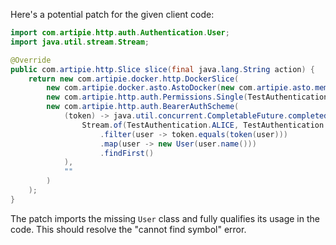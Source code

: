 Here's a potential patch for the given client code:

```java
import com.artipie.http.auth.Authentication.User;
import java.util.stream.Stream;

@Override
public com.artipie.http.Slice slice(final java.lang.String action) {
    return new com.artipie.docker.http.DockerSlice(
        new com.artipie.docker.asto.AstoDocker(new com.artipie.asto.memory.InMemoryStorage()),
        new com.artipie.http.auth.Permissions.Single(TestAuthentication.ALICE.name(), action),
        new com.artipie.http.auth.BearerAuthScheme(
            (token) -> java.util.concurrent.CompletableFuture.completedFuture(
                Stream.of(TestAuthentication.ALICE, TestAuthentication.BOB)
                    .filter(user -> token.equals(token(user)))
                    .map(user -> new User(user.name()))
                    .findFirst()
            ),
            ""
        )
    );
}
```
The patch imports the missing `User` class and fully qualifies its usage in the code. This should resolve the "cannot find symbol" error.
